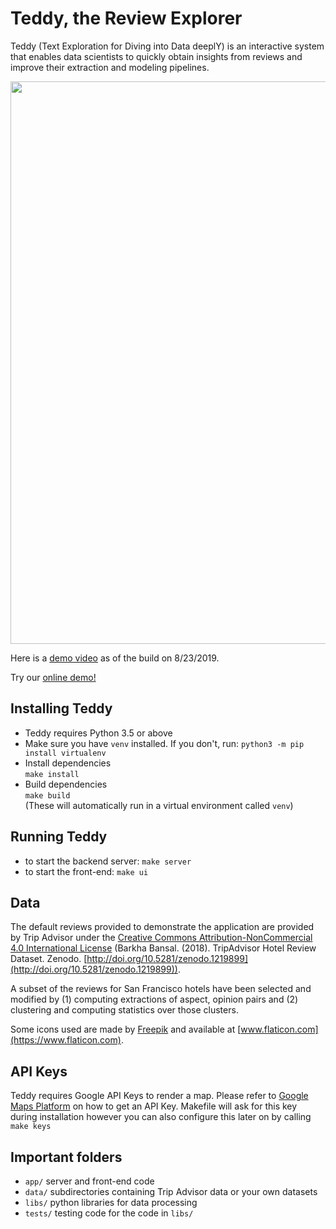 # Teddy, the Review Explorer
Teddy (Text Exploration for Diving into Data deeplY) is an interactive system that enables data scientists to quickly obtain insights from reviews and improve their extraction and modeling pipelines.

<img src="Teddy_CHI.gif" width="900"/>

Here is a [demo video](https://drive.google.com/open?id=1bAu0FXF6t6I2ESuEFcvcYX-M6WJWi3so) as of the build on 8/23/2019.

Try our [online demo!](http://ec2-54-67-71-12.us-west-1.compute.amazonaws.com:3000/)

## Installing Teddy 
* Teddy requires Python 3.5 or above
* Make sure you have `venv` installed. If you don't, run: `python3 -m pip install virtualenv`
* Install dependencies\
`make install`
* Build dependencies\
`make build`\
(These will automatically run in a virtual environment called `venv`)

## Running Teddy 
* to start the backend server:
`make server`
* to start the front-end:
`make ui`

## Data
The default reviews provided to demonstrate the application are provided by Trip Advisor under the [Creative Commons Attribution-NonCommercial 4.0 International License](https://creativecommons.org/licenses/by-nc/4.0/legalcode) (Barkha Bansal. (2018). TripAdvisor Hotel Review Dataset. Zenodo. [http://doi.org/10.5281/zenodo.1219899](http://doi.org/10.5281/zenodo.1219899)). 

A subset of the reviews for San Francisco hotels have been selected and modified by (1) computing extractions of aspect, opinion pairs and (2) clustering and computing statistics over those clusters.

Some icons used are made by [Freepik](https://www.flaticon.com/authors/freepik) and available at [www.flaticon.com](https://www.flaticon.com).

## API Keys
Teddy requires Google API Keys to render a map. Please refer to [Google Maps Platform](https://developers.google.com/maps/documentation/embed/get-api-key) on how to get an API Key. Makefile will ask for this key during installation however you can also configure this later on by calling `make keys`

## Important folders
* `app/` server and front-end code
* `data/` subdirectories containing Trip Advisor data or your own datasets
* `libs/` python libraries for data processing
* `tests/` testing code for the code in `libs/`
